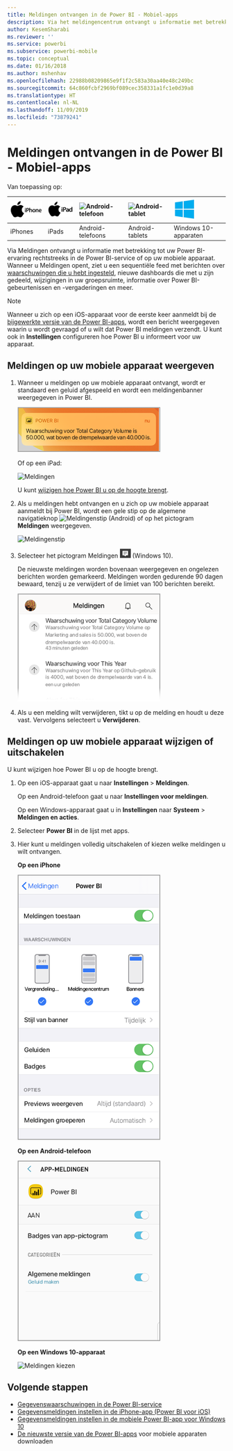 ```yaml
---
title: Meldingen ontvangen in de Power BI - Mobiel-apps
description: Via het meldingencentrum ontvangt u informatie met betrekking tot uw Power BI-ervaring rechtstreeks op uw mobiele apparaat.
author: KesemSharabi
ms.reviewer: ''
ms.service: powerbi
ms.subservice: powerbi-mobile
ms.topic: conceptual
ms.date: 01/16/2018
ms.author: mshenhav
ms.openlocfilehash: 22988b08209865e9f1f2c583a30aa40e48c249bc
ms.sourcegitcommit: 64c860fcbf2969bf089cec358331a1fc1e0d39a8
ms.translationtype: HT
ms.contentlocale: nl-NL
ms.lasthandoff: 11/09/2019
ms.locfileid: "73879241"
---
```

# <a name="get-notifications-in-the-power-bi-mobile-apps"></a>Meldingen ontvangen in de Power BI - Mobiel-apps
Van toepassing op:

| ![iPhone](./media/mobile-apps-notification-center/iphone-logo-50-px.png) | ![iPad](./media/mobile-apps-notification-center/ipad-logo-50-px.png) | ![Android-telefoon](./media/mobile-apps-notification-center/android-phone-logo-50-px.png) | ![Android-tablet](./media/mobile-apps-notification-center/android-tablet-logo-50-px.png) | ![Windows 10](./media/mobile-apps-notification-center/win-10-logo-50-px.png) |
|:--- |:--- |:--- |:--- |:--- |
| iPhones |iPads |Android-telefoons |Android-tablets |Windows 10-apparaten |

Via Meldingen ontvangt u informatie met betrekking tot uw Power BI-ervaring rechtstreeks in de Power BI-service of op uw mobiele apparaat. Wanneer u Meldingen opent, ziet u een sequentiële feed met berichten over [waarschuwingen die u hebt ingesteld](mobile-set-data-alerts-in-the-mobile-apps.md), nieuwe dashboards die met u zijn gedeeld, wijzigingen in uw groepsruimte, informatie over Power BI-gebeurtenissen en -vergaderingen en meer.

> [!NOTE]
> Wanneer u zich op een iOS-apparaat voor de eerste keer aanmeldt bij de [bijgewerkte versie van de Power BI-apps](https://powerbi.microsoft.com/mobile/), wordt een bericht weergegeven waarin u wordt gevraagd of u wilt dat Power BI meldingen verzendt. U kunt ook in **Instellingen** configureren hoe Power BI u informeert voor uw apparaat. 
> 
> 

## <a name="view-notifications-on-your-mobile-device"></a>Meldingen op uw mobiele apparaat weergeven
1. Wanneer u meldingen op uw mobiele apparaat ontvangt, wordt er standaard een geluid afgespeeld en wordt een meldingenbanner weergegeven in Power BI.
   
   ![Meldingenbanner](./media/mobile-apps-notification-center/power-bi-mobile-notification-banner.png)
   
   Of op een iPad:
   
   ![Meldingen](./media/mobile-apps-notification-center/power-bi-ipad-notifications.png)
   
   U kunt [wijzigen hoe Power BI u op de hoogte brengt](mobile-apps-notification-center.md#change-or-turn-off-notifications-on-your-mobile-device).
2. Als u meldingen hebt ontvangen en u zich op uw mobiele apparaat aanmeldt bij Power BI, wordt een gele stip op de algemene navigatieknop ![Meldingenstip](./media/mobile-apps-notification-center/power-bi-android-menu-notifications-icon.png) (Android) of op het pictogram **Meldingen** weergegeven. 
   
   ![Meldingenstip](./media/mobile-apps-notification-center/power-bi-windows-10-notifications.png)
3. Selecteer het pictogram Meldingen ![Meldingenpictogram](./media/mobile-apps-notification-center/power-bi-windows-10-notification-icon.png) (Windows 10).
   
    De nieuwste meldingen worden bovenaan weergegeven en ongelezen berichten worden gemarkeerd. Meldingen worden gedurende 90 dagen bewaard, tenzij u ze verwijdert of de limiet van 100 berichten bereikt.
   
   ![Meldingenlijst in iOS](./media/mobile-apps-notification-center/power-bi-iphone-notifications-list.png)
4. Als u een melding wilt verwijderen, tikt u op de melding en houdt u deze vast. Vervolgens selecteert u **Verwijderen**.

## <a name="change-or-turn-off-notifications-on-your-mobile-device"></a>Meldingen op uw mobiele apparaat wijzigen of uitschakelen
U kunt wijzigen hoe Power BI u op de hoogte brengt.

1. Op een iOS-apparaat gaat u naar **Instellingen** > **Meldingen**. 
   
    Op een Android-telefoon gaat u naar **Instellingen voor meldingen**.
   
    Op een Windows-apparaat gaat u in **Instellingen** naar **Systeem** > **Meldingen en acties**.
2. Selecteer **Power BI** in de lijst met apps. 
3. Hier kunt u meldingen volledig uitschakelen of kiezen welke meldingen u wilt ontvangen.
   
    **Op een iPhone**
   
    ![Meldingen kiezen](./media/mobile-apps-notification-center/power-bi-notifications-iphone-settings.png)
   
    **Op een Android-telefoon**
   
    ![Meldingen kiezen](./media/mobile-apps-notification-center/power-bi-notifications-android-settings.png)

    **Op een Windows 10-apparaat**

    ![Meldingen kiezen](./media/mobile-apps-notification-center/power-bi-notifications-windows10-settings.png)

## <a name="next-steps"></a>Volgende stappen
* [Gegevenswaarschuwingen in de Power BI-service](../../service-set-data-alerts.md)
* [Gegevensmeldingen instellen in de iPhone-app (Power BI voor iOS)](mobile-set-data-alerts-in-the-mobile-apps.md)
* [Gegevensmeldingen instellen in de mobiele Power BI-app voor Windows 10](mobile-set-data-alerts-in-the-mobile-apps.md)
* [De nieuwste versie van de Power BI-apps](https://powerbi.microsoft.com/mobile/) voor mobiele apparaten downloaden

